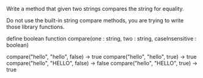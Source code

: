 Write a method that given two strings compares the string for equality.

Do not use the built-in string compare methods, you are trying to write those library functions.

define boolean function compare(one : string, two : string, caseInsensitive : boolean)

compare("hello", "hello", false) -> true
compare("hello", "hello", true) -> true
compare("hello", "HELLO", false) -> false
compare("hello", "HELLO", true) -> true